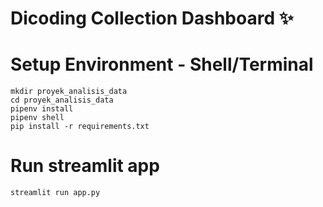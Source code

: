 # Dicoding Collection Dashboard ✨

# Setup Environment - Shell/Terminal
```
mkdir proyek_analisis_data
cd proyek_analisis_data
pipenv install
pipenv shell
pip install -r requirements.txt
```
# Run streamlit app
```
streamlit run app.py
```
